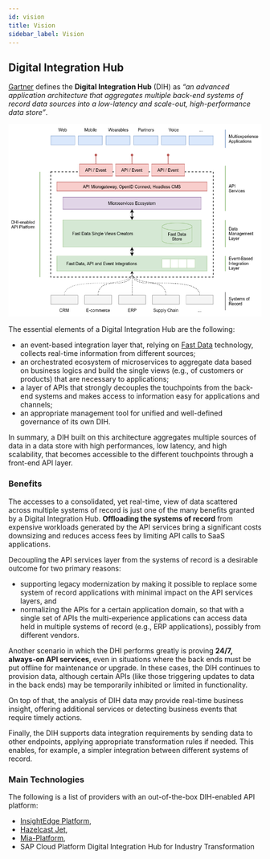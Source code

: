 ```yaml
---
id: vision
title: Vision
sidebar_label: Vision
---
```


## Digital Integration Hub

[Gartner](https://www.gartner.com/en) defines the **Digital Integration Hub** (DIH) as *“an advanced application 
architecture that aggregates multiple back-end systems of record data sources into a low-latency and scale-out, 
high-performance data store”*.

![Digital Integration Hub](img/software_architecture-dih.png)

The essential elements of a Digital Integration Hub are the following:
- an event-based integration layer that, relying on [Fast Data](../architecture/fast_data.md) 
  technology, collects real-time information from different sources;
- an orchestrated ecosystem of microservices to aggregate data based on business logics and build the single views 
  (e.g., of customers or products) that are necessary to applications;
- a layer of APIs that strongly decouples the touchpoints from the back-end systems and makes access to information easy
  for applications and channels;
- an appropriate management tool for unified and well-defined governance of its own DIH.

In summary, a DIH built on this architecture aggregates multiple sources of data in a data store with high performances,
low latency, and high scalability, that becomes accessible to the different touchpoints through a front-end API layer.

### Benefits

The accesses to a consolidated, yet real-time, view of data scattered across multiple systems of record is just one of 
the many benefits granted by a Digital Integration Hub. **Offloading the systems of record** from expensive workloads
generated by the API services bring a significant costs downsizing and reduces access fees by limiting API calls to SaaS
applications.

Decoupling the API services layer from the systems of record is a desirable outcome for two primary reasons:
- supporting legacy modernization by making it possible to replace some system of record applications with minimal
  impact on the API services layers, and
- normalizing the APIs for a certain application domain, so that with a single set of APIs the multi-experience
  applications can access data held in multiple systems of record (e.g., ERP applications), possibly from different
  vendors.

Another scenario in which the DHI performs greatly is proving **24/7, always-on API services**, even in situations where 
the back ends must be put offline for maintenance or upgrade. In these cases, the DIH continues to provision data, 
although certain APIs (like those triggering updates to data in the back ends) may be temporarily inhibited or limited 
in functionality.

On top of that, the analysis of DIH data may provide real-time business insight, offering additional services or 
detecting business events that require timely actions.

Finally, the DIH supports data integration requirements by sending data to other endpoints, applying appropriate 
transformation rules if needed. This enables, for example, a simpler integration between different systems of record.

### Main Technologies

The following is a list of providers with an out-of-the-box DIH-enabled API platform:

- [InsightEdge Platform](https://www.gigaspaces.com/products/insightedge),
- [Hazelcast Jet](https://hazelcast.com/products/jet/),
- [Mia-Platform](https://www.mia-platform.eu/en/),
- SAP Cloud Platform Digital Integration Hub for Industry Transformation
